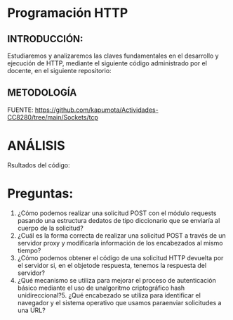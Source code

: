 # Programación HTTP
## INTRODUCCIÓN:
Estudiaremos y analizaremos las claves fundamentales en el desarrollo y ejecución de HTTP, mediante el siguiente código administrado por el docente, en el siguiente repositorio:
## METODOLOGÍA
FUENTE: https://github.com/kapumota/Actividades-CC8280/tree/main/Sockets/tcp


# ANÁLISIS
Rsultados del código: 

# Preguntas:
1. ¿Cómo podemos realizar una solicitud POST con el módulo requests pasando una estructura dedatos de tipo diccionario que se enviaría al cuerpo de la solicitud?
2. ¿Cuál es la forma correcta de realizar una solicitud POST a través de un servidor proxy y modificarla información de los encabezados al mismo tiempo?
3. ¿Cómo podemos obtener el código de una solicitud HTTP devuelta por el servidor si, en el objetode respuesta, tenemos la respuesta del servidor?
4. ¿Qué mecanismo se utiliza para mejorar el proceso de autenticación básico mediante el uso de unalgoritmo criptográfico hash unidireccional?5. ¿Qué encabezado se utiliza para identificar el navegador y el sistema operativo que usamos paraenviar solicitudes a una URL?
